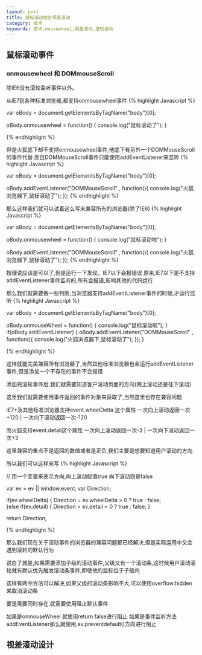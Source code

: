 ```yaml
---
layout: post
title: 鼠标滚动结合视差滚动
category: 技术
keywords: 技术,mousewheel,视差滚动,滚轮滚动
---
```


## 鼠标滚动事件

### onmousewheel 和 DOMmouseScroll

除IE6没有滚轮监听事件以外。

从IE7到各种标准浏览器,都支持onmousewheel事件
{% highlight Javascript %}

var oBody = document.getElementsByTagName("body")[0];

oBody.onmousewheel = function()
{
	console.log("鼠标滚动了");
}

{% endhighlight %}

但是火狐底下却不支持onmousewheel事件,他底下有另外一个DOMMouseScroll的事件代替
而且DOMMouseScroll事件只能使用addEventListener来监听
{% highlight Javascript %}

var oBody = document.getElementsByTagName("body")[0];

oBody.addEventListener("DOMMouseScroll" , function(){
	console.log("火狐浏览器下,鼠标滚动了");
});
{% endhighlight %}

那么这样我们就可以试着这么写来兼容所有的浏览器(除了IE6)
{% highlight Javascript %}

var oBody = document.getElementsByTagName("body")[0];

oBody.onmousewheel = function()
{
	console.log("鼠标滚动啦");
}

oBody.addEventListener("DOMMouseScroll" , function(){
	console.log("火狐浏览器下,鼠标滚动了");
});
{% endhighlight %}

按理说应该是可以了,但是运行一下发现。IE7以下会报错误
原来,IE7以下是不支持addEventListener事件监听的,所有会报错,影响其他的代码运行

那么我们就需要做一些判断,当浏览器支持addEventListener事件的时候,才运行监听
{% highlight Javascript %}

var oBody = document.getElementsByTagName("body")[0];

oBody.onmouseWheel = function()
{
	console.log("鼠标滚动啦");
}
if(oBody.addEventListener)
{
	oBody.addEventListener("DOMMouseScroll" , function(){
		console.log("火狐浏览器下,鼠标滚动了");
	});
}

{% endhighlight %}

这样就能完美兼容所有浏览器了,当然其他标准浏览器也会运行addEventListener事件,但是添加一个不存在的事件不会报错

添加完滚轮事件后,我们就需要知道客户滚动页面的方向(网上滚动还是往下滚动)

这里我们就需要使用事件返回的事件对象来获取了,当然这里也存在兼容问题

IE7+及其他标准浏览器支持event.wheelDelta 这个属性
一次向上滚动返回一次+120 | 一次向下滚动返回一次-120

而火狐支持event.detail这个属性
一次向上滚动返回一次-3 | 一次向下滚动返回一次+3

这里兼容的重点不是返回的数值或者是正负,我们主要是想要知道用户滚动的方向

所以我们可以这样来写
{% highlight Javascript %}

// 用一个变量来表示方向,向上滚动赋值true 向下滚动则是false

var ev = ev || window.event;
var Direction;  

if(ev.wheelDelta)
{
	Direction = ev.wheelDelta > 0 ? true : false;	
}else if(ev.detail)
{
	Direction = ev.detail < 0 ? true : false;
}

return Direction;

{% endhighlight %}


那么我们现在关于滚动事件的浏览器的兼容问题都已经解决,但是实际运用中又会遇到滚轮的默认行为

说白了就是,如果需要添加子级的滚动事件,父级又有一个滚动条,这时候用户滚动滚轮就有默认优先触发滚动条事件,即使他的鼠标位于子级内

这样有两中方法可以解决,如果父级的滚动条影响不大,可以使用overflow:hidden来取消滚动条

要是需要同时存在,就需要使用阻止默认事件

如果是onmouseWheel 就使用return false进行阻止
如果是事件监听方法addEventListener那么就使用,ev.preventdefault()方向进行阻止

## 视差滚动设计
